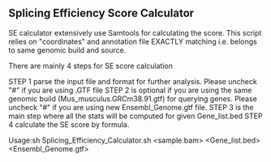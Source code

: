 ## Splicing Efficiency Score Calculator

SE calculator extensively use Samtools for calculating the score. This script relies on "coordinates" and 
annotation file EXACTLY matching i.e. belongs to same genomic build and source.

There are mainly 4 steps for SE score calculation

STEP 1 parse the input file and format for further analysis. Please uncheck "#" if you are using .GTF file
STEP 2 is optional if you are using the same genomic build (Mus_musculus.GRCm38.91.gtf) for querying genes. Please uncheck "#" if you are using new Ensembl_Genome.gtf file.
STEP 3 is the main step where all the stats will be computed for given Gene_list.bed
STEP 4 calculate the SE score by formula.

Usage:sh Splicing_Efficiency_Calculator.sh <sample.bam> <Gene_list.bed> <Ensembl_Genome.gtf>
